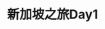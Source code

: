 ---
layout: post
category : travel 
tagline: "20160204"
tags : [singapol,2016 travel]
title: "新加坡之旅Day1"

---